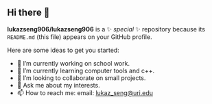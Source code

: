 ## Hi there 👋


**lukazseng906/lukazseng906** is a ✨ _special_ ✨ repository because its `README.md` (this file) appears on your GitHub profile.

Here are some ideas to get you started:

- 🔭 I’m currently working on school work.
- 🌱 I’m currently learning computer tools and c++.
- 👯 I’m looking to collaborate on small projects.
- 💬 Ask me about my interests. 
- 📫 How to reach me: email: lukaz_seng@uri.edu



